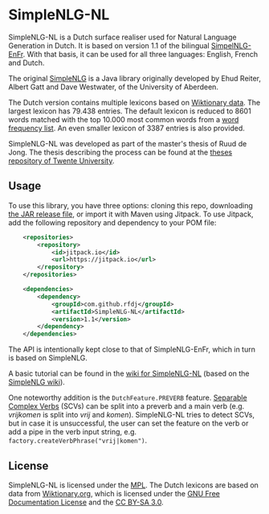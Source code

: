 # SimpleNLG-NL

SimpleNLG-NL is a Dutch surface realiser used for Natural Language Generation in Dutch. It is based on version 1.1 of the bilingual [SimpelNLG-EnFr](https://github.com/rali-udem/SimpleNLG-EnFr). With that basis, it can be used for all three languages: English, French and Dutch.

The original [SimpleNLG](https://github.com/simplenlg/simplenlg) is a Java library originally developed by Ehud Reiter, Albert Gatt and Dave Westwater, of the University of Aberdeen.

The Dutch version contains multiple lexicons based on [Wiktionary data](https://dumps.wikimedia.org/nlwiktionary/20180901/). The largest lexicon has 79.438 entries. The default lexicon is reduced to 8601 words matched with the top 10.000 most common words from a [word frequency list](https://github.com/hermitdave/FrequencyWords/blob/master/content/2016/nl/nl_full.txt). An even smaller lexicon of 3387 entries is also provided.

SimpleNLG-NL was developed as part of the master's thesis of Ruud de Jong. The thesis describing the process can be found at the [theses repository of Twente University](https://essay.utwente.nl/76411/).

## Usage
To use this library, you have three options: cloning this repo, downloading [the JAR release file](https://github.com/rfdj/SimpleNLG-NL/releases), or import it with Maven using Jitpack.
To use Jitpack, add the following repository and dependency to your POM file:
```xml
    <repositories>
        <repository>
            <id>jitpack.io</id>
            <url>https://jitpack.io</url>
        </repository>
    </repositories>
```
```xml
    <dependencies>
        <dependency>
            <groupId>com.github.rfdj</groupId>
            <artifactId>SimpleNLG-NL</artifactId>
            <version>1.1</version>
        </dependency>
    </dependencies>
```

The API is intentionally kept close to that of SimpleNLG-EnFr, which in turn is based on SimpleNLG. 

A basic tutorial can be found in the [wiki for SimpleNLG-NL](https://github.com/rfdj/SimpleNLG-NL/wiki) (based on the [SimpleNLG wiki](https://github.com/simplenlg/simplenlg/wiki)).

One noteworthy addition is the ```DutchFeature.PREVERB``` feature. [Separable Complex Verbs](http://www.taalportaal.org/taalportaal/topic/pid/topic-13998813296768009) (SCVs) can be split into a preverb and a main verb (e.g. _vrijkomen_ is split into _vrij_ and _komen_). SimpleNLG-NL tries to detect SCVs, but in case it is unsuccessful, the user can set the feature on the verb or add a pipe in the verb input string, e.g. ```factory.createVerbPhrase("vrij|komen")```.

## License
SimpleNLG-NL is licensed under the [MPL](https://www.mozilla.org/en-US/MPL/). The Dutch lexicons are based on data from [Wiktionary.org](https://wiktionary.org), which is licensed under the [GNU Free Documentation License](https://www.wikipedia.org/wiki/Wikipedia:Copyrights) and the [CC BY-SA 3.0](https://creativecommons.org/licenses/by-sa/3.0/).
